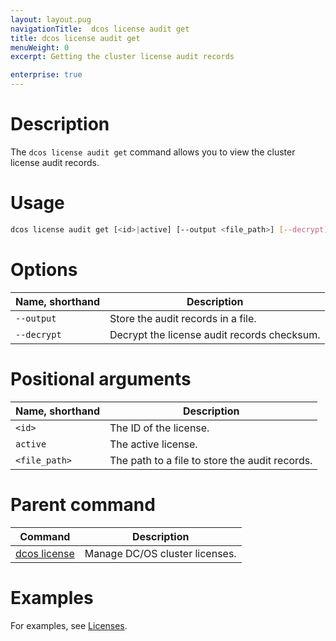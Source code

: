```yaml
---
layout: layout.pug
navigationTitle:  dcos license audit get
title: dcos license audit get
menuWeight: 0
excerpt: Getting the cluster license audit records

enterprise: true
---
```


# Description
The `dcos license audit get` command allows you to view the cluster license audit records.

# Usage

```bash
dcos license audit get [<id>|active] [--output <file_path>] [--decrypt]
```

# Options

| Name, shorthand |  Description |
|---------|-------------|
| `--output`   |  Store the audit records in a file. |
| `--decrypt`   |   Decrypt the license audit records checksum. |


# Positional arguments

| Name, shorthand |  Description |
|---------|-------------|
| `<id> `   |  The ID of the license. |
| `active`   |   The active license. |
| `<file_path>`    |  The path to a file to store the audit records. |


# Parent command

| Command | Description |
|---------|-------------|
| [dcos license](/dcos/1.11/cli/command-reference/dcos-license/) | Manage DC/OS cluster licenses. |

# Examples
For examples, see [Licenses](/dcos/1.11/administering-clusters/licenses/).
